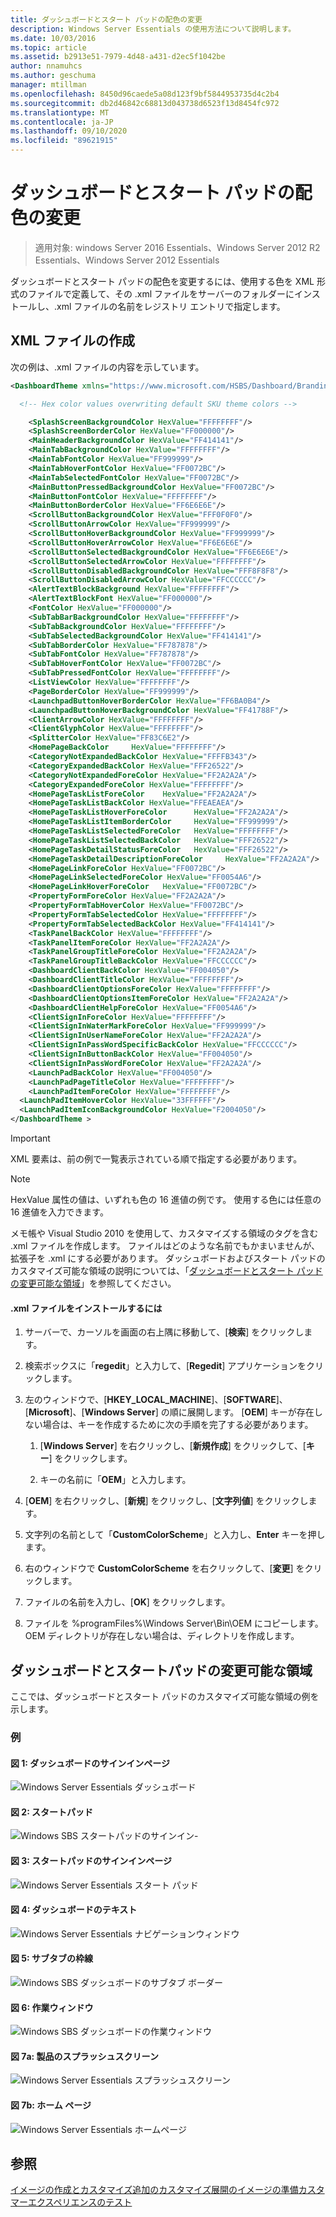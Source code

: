 ```yaml
---
title: ダッシュボードとスタート パッドの配色の変更
description: Windows Server Essentials の使用方法について説明します。
ms.date: 10/03/2016
ms.topic: article
ms.assetid: b2913e51-7979-4d48-a431-d2ec5f1042be
author: nnamuhcs
ms.author: geschuma
manager: mtillman
ms.openlocfilehash: 8450d96caede5a08d123f9bf5844953735d4c2b4
ms.sourcegitcommit: db2d46842c68813d043738d6523f13d8454fc972
ms.translationtype: MT
ms.contentlocale: ja-JP
ms.lasthandoff: 09/10/2020
ms.locfileid: "89621915"
---
```

# <a name="change-the-color-scheme-of-the-dashboard-and-launchpad"></a>ダッシュボードとスタート パッドの配色の変更

>適用対象: windows Server 2016 Essentials、Windows Server 2012 R2 Essentials、Windows Server 2012 Essentials

ダッシュボードとスタート パッドの配色を変更するには、使用する色を XML 形式のファイルで定義して、その .xml ファイルをサーバーのフォルダーにインストールし、.xml ファイルの名前をレジストリ エントリで指定します。

## <a name="create-the-xml-file"></a>XML ファイルの作成
 次の例は、.xml ファイルの内容を示しています。

```xml
<DashboardTheme xmlns="https://www.microsoft.com/HSBS/Dashboard/Branding/2010">

  <!-- Hex color values overwriting default SKU theme colors -->

    <SplashScreenBackgroundColor HexValue="FFFFFFFF"/>
    <SplashScreenBorderColor HexValue="FF000000"/>
    <MainHeaderBackgroundColor HexValue="FF414141"/>
    <MainTabBackgroundColor HexValue="FFFFFFFF"/>
    <MainTabFontColor HexValue="FF999999"/>
    <MainTabHoverFontColor HexValue="FF0072BC"/>
    <MainTabSelectedFontColor HexValue="FF0072BC"/>
    <MainButtonPressedBackgroundColor HexValue="FF0072BC"/>
    <MainButtonFontColor HexValue="FFFFFFFF"/>
    <MainButtonBorderColor HexValue="FF6E6E6E"/>
    <ScrollButtonBackgroundColor HexValue="FFF0F0F0"/>
    <ScrollButtonArrowColor HexValue="FF999999"/>
    <ScrollButtonHoverBackgroundColor HexValue="FF999999"/>
    <ScrollButtonHoverArrowColor HexValue="FF6E6E6E"/>
    <ScrollButtonSelectedBackgroundColor HexValue="FF6E6E6E"/>
    <ScrollButtonSelectedArrowColor HexValue="FFFFFFFF"/>
    <ScrollButtonDisabledBackgroundColor HexValue="FFF8F8F8"/>
    <ScrollButtonDisabledArrowColor HexValue="FFCCCCCC"/>
    <AlertTextBlockBackground HexValue="FFFFFFFF"/>
    <AlertTextBlockFont HexValue="FF000000"/>
    <FontColor HexValue="FF000000"/>
    <SubTabBarBackgroundColor HexValue="FFFFFFFF"/>
    <SubTabBackgroundColor HexValue="FFFFFFFF"/>
    <SubTabSelectedBackgroundColor HexValue="FF414141"/>
    <SubTabBorderColor HexValue="FF787878"/>
    <SubTabFontColor HexValue="FF787878"/>
    <SubTabHoverFontColor HexValue="FF0072BC"/>
    <SubTabPressedFontColor HexValue="FFFFFFFF"/>
    <ListViewColor HexValue="FFFFFFFF"/>
    <PageBorderColor HexValue="FF999999"/>   
    <LaunchpadButtonHoverBorderColor HexValue="FF6BA0B4"/>
    <LaunchpadButtonHoverBackgroundColor HexValue="FF41788F"/>
    <ClientArrowColor HexValue="FFFFFFFF"/>
    <ClientGlyphColor HexValue="FFFFFFFF"/>
    <SplitterColor HexValue="FF83C6E2"/>
    <HomePageBackColor     HexValue="FFFFFFFF"/>
    <CategoryNotExpandedBackColor HexValue="FFFFB343"/>
    <CategoryExpandedBackColor HexValue="FFF26522"/>
    <CategoryNotExpandedForeColor HexValue="FF2A2A2A"/>
    <CategoryExpandedForeColor HexValue="FFFFFFFF"/>
    <HomePageTaskListForeColor    HexValue="FF2A2A2A"/>
    <HomePageTaskListBackColor HexValue="FFEAEAEA"/>
    <HomePageTaskListHoverForeColor      HexValue="FF2A2A2A"/>
    <HomePageTaskListItemBorderColor     HexValue="FF999999"/>
    <HomePageTaskListSelectedForeColor   HexValue="FFFFFFFF"/>
    <HomePageTaskListSelectedBackColor   HexValue="FFF26522"/>
    <HomePageTaskDetailStatusForeColor   HexValue="FFF26522"/>
    <HomePageTaskDetailDescriptionForeColor     HexValue="FF2A2A2A"/>
    <HomePageLinkForeColor HexValue="FF0072BC"/>
    <HomePageLinkSelectedForeColor HexValue="FF0054A6"/>
    <HomePageLinkHoverForeColor   HexValue="FF0072BC"/>
    <PropertyFormForeColor HexValue="FF2A2A2A"/>
    <PropertyFormTabHoverColor HexValue="FF0072BC"/>
    <PropertyFormTabSelectedColor HexValue="FFFFFFFF"/>
    <PropertyFormTabSelectedBackColor HexValue="FF414141"/>
    <TaskPanelBackColor HexValue="FFFFFFFF"/>
    <TaskPanelItemForeColor HexValue="FF2A2A2A"/>
    <TaskPanelGroupTitleForeColor HexValue="FF2A2A2A"/>
    <TaskPanelGroupTitleBackColor HexValue="FFCCCCCC"/>
    <DashboardClientBackColor HexValue="FF004050"/>
    <DashboardClientTitleColor HexValue="FFFFFFFF"/>
    <DashboardClientOptionsForeColor HexValue="FFFFFFFF"/>
    <DashboardClientOptionsItemForeColor HexValue="FF2A2A2A"/>
    <DashboardClientHelpForeColor HexValue="FF0054A6"/>
    <ClientSignInForeColor HexValue="FFFFFFFF"/>
    <ClientSignInWaterMarkForeColor HexValue="FF999999"/>
    <ClientSignInUserNameForeColor HexValue="FF2A2A2A"/>
    <ClientSignInPassWordSpecificBackColor HexValue="FFCCCCCC"/>
    <ClientSignInButtonBackColor HexValue="FF004050"/>
    <ClientSignInPassWordForeColor HexValue="FF2A2A2A"/>
    <LaunchPadBackColor HexValue="FF004050"/>
    <LaunchPadPageTitleColor HexValue="FFFFFFFF"/>
    <LaunchPadItemForeColor HexValue="FFFFFFFF"/>
  <LaunchPadItemHoverColor HexValue="33FFFFFF"/>
  <LaunchPadItemIconBackgroundColor HexValue="F2004050"/>
</DashboardTheme >

```

> [!IMPORTANT]
>  XML 要素は、前の例で一覧表示されている順で指定する必要があります。

> [!NOTE]
>  HexValue 属性の値は、いずれも色の 16 進値の例です。 使用する色には任意の 16 進値を入力できます。

 メモ帳や Visual Studio 2010 を使用して、カスタマイズする領域のタグを含む .xml ファイルを作成します。 ファイルはどのような名前でもかまいませんが、拡張子を .xml にする必要があります。 ダッシュボードおよびスタート パッドのカスタマイズ可能な領域の説明については、「[ダッシュボードとスタート パッドの変更可能な領域](Change-the-Color-Scheme-of-the-Dashboard-and-Launchpad.md#BKMK_Dashboard)」を参照してください。

#### <a name="to-install-the-xml-file"></a>.xml ファイルをインストールするには

1.  サーバーで、カーソルを画面の右上隅に移動して、[**検索**] をクリックします。

2.  検索ボックスに「**regedit**」と入力して、[**Regedit**] アプリケーションをクリックします。

3.  左のウィンドウで、[**HKEY_LOCAL_MACHINE**]、[**SOFTWARE**]、[**Microsoft**]、[**Windows Server**] の順に展開します。 [**OEM**] キーが存在しない場合は、キーを作成するために次の手順を完了する必要があります。

    1.  [**Windows Server**] を右クリックし、[**新規作成**] をクリックして、[**キー**] をクリックします。

    2.  キーの名前に「**OEM**」と入力します。

4.  [**OEM**] を右クリックし、[**新規**] をクリックし、[**文字列値**] をクリックします。

5.  文字列の名前として「**CustomColorScheme**」と入力し、**Enter** キーを押します。

6.  右のウィンドウで **CustomColorScheme** を右クリックして、[**変更**] をクリックします。

7.  ファイルの名前を入力し、[**OK**] をクリックします。

8.  ファイルを %programFiles%\Windows Server\Bin\OEM にコピーします。 OEM ディレクトリが存在しない場合は、ディレクトリを作成します。

##  <a name="dashboard-and-launchpad-areas-that-can-be-changed"></a><a name="BKMK_Dashboard"></a> ダッシュボードとスタートパッドの変更可能な領域
 ここでは、ダッシュボードとスタート パッドのカスタマイズ可能な領域の例を示します。

### <a name="examples"></a>例

####  <a name="figure-1-sign-in-page-of-the-dashboard"></a><a name="BKMK_Figure1"></a> 図 1: ダッシュボードのサインインページ
 ![Windows Server Essentials ダッシュボード](media/SBS8_ADK_Dashboard_Signin_RC.png "SBS8_ADK_Dashboard_Signin_RC")

####  <a name="figure-2-launchpad"></a><a name="BKMK_Figure2"></a> 図 2: スタートパッド
 ![Windows SBS スタートパッドのサインイン&#45;](media/SBS8_ADK_LaunchpadSignin2.png "SBS8_ADK_LaunchpadSignin2")

####  <a name="figure-3-sign-in-page-of-the-launchpad"></a><a name="BKMK_Figure3"></a> 図 3: スタートパッドのサインインページ
 ![Windows Server Essentials スタート パッド](media/SBS8_ADK_Launchpad_Signin_RC.png "SBS8_ADK_Launchpad_Signin_RC")

####  <a name="figure-4-dashboard-text"></a><a name="BKMK_Figure4"></a> 図 4: ダッシュボードのテキスト
 ![Windows Server Essentials ナビゲーションウィンドウ](media/SBS8_ADK_Navigation_RC.png "SBS8_ADK_Navigation_RC")

####  <a name="figure-5-subtab-border"></a><a name="BKMK_Figure5"></a> 図 5: サブタブの枠線
 ![Windows SBS ダッシュボードのサブタブ ボーダー](media/SBS8_ADK_DashboardSubtabborder.png "SBS8_ADK_DashboardSubtabborder")

####  <a name="figure-6-task-pane"></a><a name="BKMK_Figure6"></a> 図 6: 作業ウィンドウ
 ![Windows SBS ダッシュボードの作業ウィンドウ](media/SBS8_ADK_DashboardTaskPane.png "SBS8_ADK_DashboardTaskPane")

####  <a name="figure-7a-product-splash-screen"></a><a name="BKMK_Figure9"></a> 図 7a: 製品のスプラッシュスクリーン
 ![Windows Server Essentials スプラッシュスクリーン](media/SBS8_ADK_productspalshscreen_RC.png "SBS8_ADK_productspalshscreen_RC")

#### <a name="figure-7b-home-page"></a>図 7b: ホーム ページ
 ![Windows Server Essentials ホームページ](media/SBS8_ADK_Dashboard_HomePage_RC.png "SBS8_ADK_Dashboard_HomePage_RC")

## <a name="see-also"></a>参照
 [イメージの作成とカスタマイズ追加の](Creating-and-Customizing-the-Image.md)[カスタマイズ](Additional-Customizations.md)[展開のイメージの準備](Preparing-the-Image-for-Deployment.md)[カスタマーエクスペリエンスのテスト](Testing-the-Customer-Experience.md)